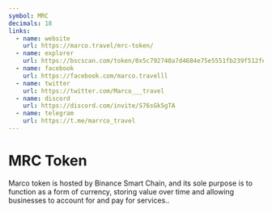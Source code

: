 ```yaml
---
symbol: MRC
decimals: 18
links:
  - name: website
    url: https://marco.travel/mrc-token/
  - name: explorer
    url: https://bscscan.com/token/0x5c792740a7d4684e75e5551fb239f512fe0d47d0
  - name: facebook
    url: https://facebook.com/marco.travelll
  - name: twitter
    url: https://twitter.com/Marco___travel
  - name: discord
    url: https://discord.com/invite/S76sGk5gTA
  - name: telegram
    url: https://t.me/marrco_travel
---
```


# MRC Token

Marco token is hosted by Binance Smart Chain, and its sole purpose is to function as a form of currency, storing value over time and allowing businesses to account for and pay for services..

